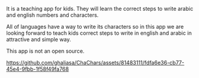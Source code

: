 It is a teaching app for kids.
They will learn the correct steps to write arabic and english numbers and characters.

All of languages have a way to write its characters so in this app we are looking forward to teach kids correct steps to write in english and arabic in attractive and simple way.

This app is not an open source.


https://github.com/ghaliasa/ChaChars/assets/81483111/fdfa6e36-cb77-45e4-9fbb-1f58f49fa768

